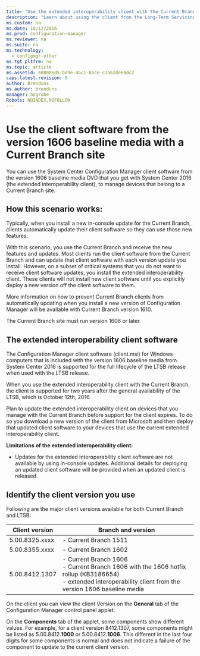 ```yaml
---
title: "Use the extended interoperability client with the Current Branch  | System Center Configuration Manager"
description: "Learn about using the client from the Long-Term Servicing Branch of Configuration Manager with a Current Branch site."
ms.custom: na
ms.date: 10/12/2016
ms.prod: configuration-manager
ms.reviewer: na
ms.suite: na
ms.technology:
  - configmgr-other
ms.tgt_pltfrm: na
ms.topic: article
ms.assetid: 600086d5-bd9e-4ac1-8ace-c7a62de80dc2
caps.latest.revision: 0
author: Brendunsms.author: brendunsmanager: angrobe
Robots: NOINDEX,NOFOLLOW
---
```

# Use the client software from the version 1606 baseline media with a Current Branch site



You can use the System Center Configuration Manager client software from the version 1606 baseline media DVD that you get with System Center 2016 (the extended interoperability client), to manage devices that belong to a Current Branch site.   

## How this scenario works:
Typically, when you install a new in-console update for the Current Branch, clients automatically update their client software so they can use those new features.

With this scenario, you use the Current Branch and receive the new features and updates. Most clients run the client software from the Current Branch and can update that client software with each version update you install. However, on a subset of critical systems that you do not want to receive client software updates, you install the extended interoperability client. These clients will not install new client software until you explicitly deploy a new version off the client software to them.

More information on how to prevent Current Branch clients from automatically updating when you install a new version of Configuration Manager will be available with Current Branch version 1610.

The Current Branch site must run version 1606 or later.

## The extended interoperability client software
The Configuration Manager client software (client.msi) for Windows computers that is included with the version 1606 baseline media from System Center 2016 is supported for the full lifecycle of the LTSB release when used with the LTSB release.

When you use the extended interoperability client with the Current Branch, the client is supported for two years after the general availability of the LTSB, which is October 12th, 2016.  

Plan to update the extended interoperability client on devices that you manage with the Current Branch before support for the client expires. To do so you download a new version of the client from Microsoft and then deploy that updated client software to your devices that use the current extended interoperability client.

**Limitations of the extended interoperability client:**
- 	Updates for the extended interoperability client software are not available by using in-console updates. Additional details for deploying an updated client software will be provided when an updated client is released.

## Identify the client version you use
Following are the major client versions available for both Current Branch and LTSB:

|Client version|Branch and version |  
|----------------|---------------------|
|5.00.8325.xxxx |	- Current Branch 1511|
|5.00.8355.xxxx	|- Current Branch 1602|
|5.00.8412.1307	|- Current Branch 1606 </br> - Current Branch 1606 with the 1606 hotfix rollup (KB3186654)</br>- extended interoperability client from the version 1606 baseline media|  

On the client you can view the client Version on the **General** tab of the Configuration Manager control panel applet.

On the **Components** tab of the applet, some components show different values. For example, for a client version 8412.1307, some components might be listed as 5.00.8412.**1000** or 5.00.8412.**1006**.  This different in the last four digits for some components is normal and does not indicate a failure of the component to update to the current client version.
